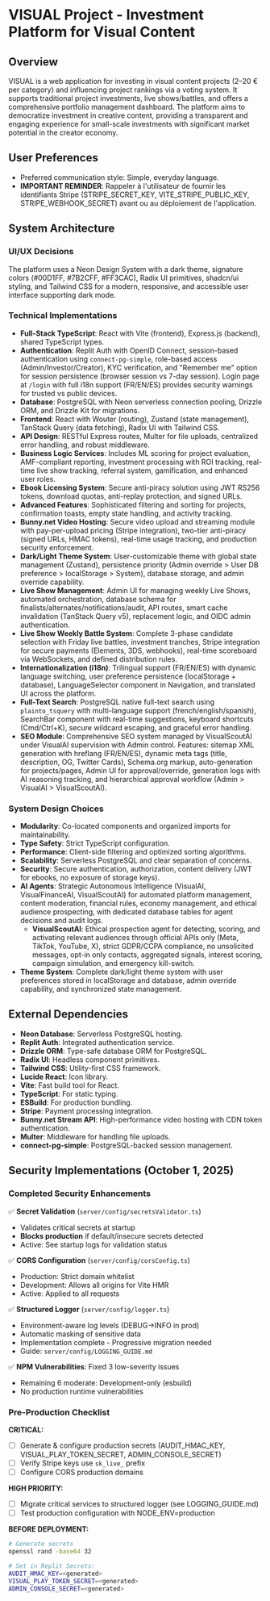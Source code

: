 # VISUAL Project - Investment Platform for Visual Content

## Overview
VISUAL is a web application for investing in visual content projects (2–20 € per category) and influencing project rankings via a voting system. It supports traditional project investments, live shows/battles, and offers a comprehensive portfolio management dashboard. The platform aims to democratize investment in creative content, providing a transparent and engaging experience for small-scale investments with significant market potential in the creator economy.

## User Preferences
- Preferred communication style: Simple, everyday language.
- **IMPORTANT REMINDER**: Rappeler à l'utilisateur de fournir les identifiants Stripe (STRIPE_SECRET_KEY, VITE_STRIPE_PUBLIC_KEY, STRIPE_WEBHOOK_SECRET) avant ou au déploiement de l'application.

## System Architecture

### UI/UX Decisions
The platform uses a Neon Design System with a dark theme, signature colors (#00D1FF, #7B2CFF, #FF3CAC), Radix UI primitives, shadcn/ui styling, and Tailwind CSS for a modern, responsive, and accessible user interface supporting dark mode.

### Technical Implementations
- **Full-Stack TypeScript**: React with Vite (frontend), Express.js (backend), shared TypeScript types.
- **Authentication**: Replit Auth with OpenID Connect, session-based authentication using `connect-pg-simple`, role-based access (Admin/Investor/Creator), KYC verification, and "Remember me" option for session persistence (browser session vs 7-day session). Login page at `/login` with full i18n support (FR/EN/ES) provides security warnings for trusted vs public devices.
- **Database**: PostgreSQL with Neon serverless connection pooling, Drizzle ORM, and Drizzle Kit for migrations.
- **Frontend**: React with Wouter (routing), Zustand (state management), TanStack Query (data fetching), Radix UI with Tailwind CSS.
- **API Design**: RESTful Express routes, Multer for file uploads, centralized error handling, and robust middleware.
- **Business Logic Services**: Includes ML scoring for project evaluation, AMF-compliant reporting, investment processing with ROI tracking, real-time live show tracking, referral system, gamification, and enhanced user roles.
- **Ebook Licensing System**: Secure anti-piracy solution using JWT RS256 tokens, download quotas, anti-replay protection, and signed URLs.
- **Advanced Features**: Sophisticated filtering and sorting for projects, confirmation toasts, empty state handling, and activity tracking.
- **Bunny.net Video Hosting**: Secure video upload and streaming module with pay-per-upload pricing (Stripe integration), two-tier anti-piracy (signed URLs, HMAC tokens), real-time usage tracking, and production security enforcement.
- **Dark/Light Theme System**: User-customizable theme with global state management (Zustand), persistence priority (Admin override > User DB preference > localStorage > System), database storage, and admin override capability.
- **Live Show Management**: Admin UI for managing weekly Live Shows, automated orchestration, database schema for finalists/alternates/notifications/audit, API routes, smart cache invalidation (TanStack Query v5), replacement logic, and OIDC admin authentication.
- **Live Show Weekly Battle System**: Complete 3-phase candidate selection with Friday live battles, investment tranches, Stripe integration for secure payments (Elements, 3DS, webhooks), real-time scoreboard via WebSockets, and defined distribution rules.
- **Internationalization (i18n)**: Trilingual support (FR/EN/ES) with dynamic language switching, user preference persistence (localStorage + database), LanguageSelector component in Navigation, and translated UI across the platform.
- **Full-Text Search**: PostgreSQL native full-text search using `plainto_tsquery` with multi-language support (french/english/spanish), SearchBar component with real-time suggestions, keyboard shortcuts (Cmd/Ctrl+K), secure wildcard escaping, and graceful error handling.
- **SEO Module**: Comprehensive SEO system managed by VisualScoutAI under VisualAI supervision with Admin control. Features: sitemap XML generation with hreflang (FR/EN/ES), dynamic meta tags (title, description, OG, Twitter Cards), Schema.org markup, auto-generation for projects/pages, Admin UI for approval/override, generation logs with AI reasoning tracking, and hierarchical approval workflow (Admin > VisualAI > VisualScoutAI).

### System Design Choices
- **Modularity**: Co-located components and organized imports for maintainability.
- **Type Safety**: Strict TypeScript configuration.
- **Performance**: Client-side filtering and optimized sorting algorithms.
- **Scalability**: Serverless PostgreSQL and clear separation of concerns.
- **Security**: Secure authentication, authorization, content delivery (JWT for ebooks, no exposure of storage keys).
- **AI Agents**: Strategic Autonomous Intelligence (VisualAI, VisualFinanceAI, VisualScoutAI) for automated platform management, content moderation, financial rules, economy management, and ethical audience prospecting, with dedicated database tables for agent decisions and audit logs.
  - **VisualScoutAI**: Ethical prospection agent for detecting, scoring, and activating relevant audiences through official APIs only (Meta, TikTok, YouTube, X), strict GDPR/CCPA compliance, no unsolicited messages, opt-in only contacts, aggregated signals, interest scoring, campaign simulation, and emergency kill-switch.
- **Theme System**: Complete dark/light theme system with user preferences stored in localStorage and database, admin override capability, and synchronized state management.

## External Dependencies

- **Neon Database**: Serverless PostgreSQL hosting.
- **Replit Auth**: Integrated authentication service.
- **Drizzle ORM**: Type-safe database ORM for PostgreSQL.
- **Radix UI**: Headless component primitives.
- **Tailwind CSS**: Utility-first CSS framework.
- **Lucide React**: Icon library.
- **Vite**: Fast build tool for React.
- **TypeScript**: For static typing.
- **ESBuild**: For production bundling.
- **Stripe**: Payment processing integration.
- **Bunny.net Stream API**: High-performance video hosting with CDN token authentication.
- **Multer**: Middleware for handling file uploads.
- **connect-pg-simple**: PostgreSQL-backed session management.
## Security Implementations (October 1, 2025)

### Completed Security Enhancements

✅ **Secret Validation** (`server/config/secretsValidator.ts`)
- Validates critical secrets at startup
- **Blocks production** if default/insecure secrets detected
- Active: See startup logs for validation status

✅ **CORS Configuration** (`server/config/corsConfig.ts`)
- Production: Strict domain whitelist
- Development: Allows all origins for Vite HMR
- Active: Applied to all requests

✅ **Structured Logger** (`server/config/logger.ts`)
- Environment-aware log levels (DEBUG→INFO in prod)
- Automatic masking of sensitive data
- Implementation complete - Progressive migration needed
- Guide: `server/config/LOGGING_GUIDE.md`

✅ **NPM Vulnerabilities**: Fixed 3 low-severity issues
- Remaining 6 moderate: Development-only (esbuild)
- No production runtime vulnerabilities

### Pre-Production Checklist

**CRITICAL:**
- [ ] Generate & configure production secrets (AUDIT_HMAC_KEY, VISUAL_PLAY_TOKEN_SECRET, ADMIN_CONSOLE_SECRET)
- [ ] Verify Stripe keys use `sk_live_` prefix
- [ ] Configure CORS production domains

**HIGH PRIORITY:**
- [ ] Migrate critical services to structured logger (see LOGGING_GUIDE.md)
- [ ] Test production configuration with NODE_ENV=production

**BEFORE DEPLOYMENT:**
```bash
# Generate secrets
openssl rand -base64 32

# Set in Replit Secrets:
AUDIT_HMAC_KEY=<generated>
VISUAL_PLAY_TOKEN_SECRET=<generated>
ADMIN_CONSOLE_SECRET=<generated>
```
